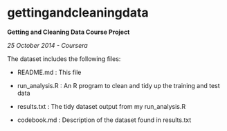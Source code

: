 gettingandcleaningdata
======================

**Getting and Cleaning Data Course Project**

*25 October 2014 - Coursera*

The dataset includes the following files:

 *  README.md      : This file

 *  run_analysis.R : An R program to clean and tidy up the training and test data

 *  results.txt    : The tidy dataset output from my run_analysis.R

 *  codebook.md    : Description of the dataset found in results.txt

